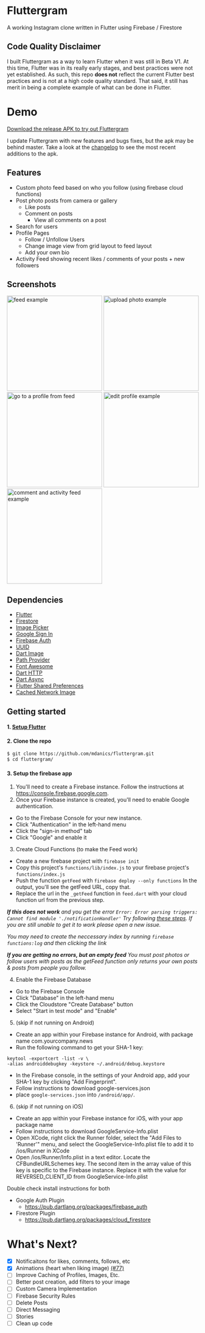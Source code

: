 # Fluttergram
A working Instagram clone written in Flutter using Firebase / Firestore

## Code Quality Disclaimer
I built Fluttergram as a way to learn Flutter when it was still in Beta V1. At this time, Flutter was in its really early stages, and best practices were not yet established. As such, this repo **does not** reflect the current Flutter best practices and is not at a high code quality standard. That said, it still has merit in being a complete example of what can be done in Flutter. 

# Demo
[Download the release APK to try out Fluttergram](https://github.com/mdanics/fluttergram/raw/master/app-release.apk) 

I update Fluttergram with new features and bugs fixes, but the apk may be behind master. Take a look at the [changelog](/CHANGELOG.md) to see the most recent additions to the apk.

## Features

 * Custom photo feed based on who you follow (using firebase cloud functions)
 * Post photo posts from camera or gallery
   * Like posts
   * Comment on posts
        * View all comments on a post
 * Search for users
 * Profile Pages
   * Follow / Unfollow Users
   * Change image view from grid layout to feed layout
   * Add your own bio
 * Activity Feed showing recent likes / comments of your posts + new followers

## Screenshots
<p>
<img src="https://user-images.githubusercontent.com/10066840/45931079-61844e00-bf36-11e8-80d5-e02f8123db59.gif" alt="feed example" width="250">
<img src="https://user-images.githubusercontent.com/10066840/45931292-153b0d00-bf3a-11e8-84f3-e9e9547d679b.gif" alt="upload photo example" width="250">
<img src="https://user-images.githubusercontent.com/10066840/45931289-0d7b6880-bf3a-11e8-8d4b-8e4086924a08.gif" alt="go to a profile from feed" width="250">
<img src="https://user-images.githubusercontent.com/10066840/45931293-166c3a00-bf3a-11e8-8d67-4d89dfeac18d.gif" alt="edit profile example" width="250">
<img src="https://user-images.githubusercontent.com/10066840/45931251-7e6e5080-bf39-11e8-857b-18e7709b0f0c.gif" alt="comment and activity feed example" width="250">

</p>

## Dependencies

* [Flutter](https://flutter.dev/)
* [Firestore](https://github.com/flutter/plugins/tree/master/packages/cloud_firestore)
* [Image Picker](https://github.com/flutter/plugins/tree/master/packages/image_picker)
* [Google Sign In](https://github.com/flutter/plugins/tree/master/packages/google_sign_in)
* [Firebase Auth](https://github.com/flutter/plugins/tree/master/packages/firebase_auth)
* [UUID](https://github.com/Daegalus/dart-uuid)
* [Dart Image](https://github.com/brendan-duncan/image)
* [Path Provider](https://github.com/flutter/plugins/tree/master/packages/path_provider)
* [Font Awesome](https://github.com/brianegan/font_awesome_flutter)
* [Dart HTTP](https://github.com/dart-lang/http)
* [Dart Async](https://github.com/dart-lang/async)
* [Flutter Shared Preferences]()
* [Cached Network Image](https://github.com/renefloor/flutter_cached_network_image)

## Getting started

#### 1. [Setup Flutter](https://flutter.dev/docs/get-started/install)

#### 2. Clone the repo

```sh
$ git clone https://github.com/mdanics/fluttergram.git
$ cd fluttergram/
```

#### 3. Setup the firebase app

1. You'll need to create a Firebase instance. Follow the instructions at https://console.firebase.google.com.
2. Once your Firebase instance is created, you'll need to enable Google authentication.

* Go to the Firebase Console for your new instance.
* Click "Authentication" in the left-hand menu
* Click the "sign-in method" tab
* Click "Google" and enable it

3. Create Cloud Functions (to make the Feed work)
* Create a new firebase project with `firebase init`
* Copy this project's `functions/lib/index.js` to your firebase project's `functions/index.js`
* Push the function `getFeed` with `firebase deploy --only functions`  In the output, you'll see the getFeed URL, copy that.
* Replace the url in the `_getFeed` function in `feed.dart` with your cloud function url from the previous step.

_**If this does not work**  and you get the error `Error: Error parsing triggers: Cannot find module './notificationHandler'` Try following [these steps](https://github.com/mdanics/fluttergram/issues/25#issuecomment-434031430). If you are still unable to get it to work please open a new issue._

_You may need to create the neccessary index by running `firebase functions:log` and then clicking the link_

_**If you are getting no errors, but an empty feed** You must post photos or follow users with posts as the getFeed function only returns your own posts & posts from people you follow._

4. Enable the Firebase Database
* Go to the Firebase Console
* Click "Database" in the left-hand menu
* Click the Cloudstore "Create Database" button
* Select "Start in test mode" and "Enable"

5. (skip if not running on Android)

* Create an app within your Firebase instance for Android, with package name com.yourcompany.news
* Run the following command to get your SHA-1 key:

```
keytool -exportcert -list -v \
-alias androiddebugkey -keystore ~/.android/debug.keystore
```

* In the Firebase console, in the settings of your Android app, add your SHA-1 key by clicking "Add Fingerprint".
* Follow instructions to download google-services.json
* place `google-services.json` into `/android/app/`.

6. (skip if not running on iOS)

* Create an app within your Firebase instance for iOS, with your app package name
* Follow instructions to download GoogleService-Info.plist
* Open XCode, right click the Runner folder, select the "Add Files to 'Runner'" menu, and select the GoogleService-Info.plist file to add it to /ios/Runner in XCode
* Open /ios/Runner/Info.plist in a text editor. Locate the CFBundleURLSchemes key. The second item in the array value of this key is specific to the Firebase instance. Replace it with the value for REVERSED_CLIENT_ID from GoogleService-Info.plist

Double check install instructions for both
   - Google Auth Plugin
     - https://pub.dartlang.org/packages/firebase_auth
   - Firestore Plugin
     -  https://pub.dartlang.org/packages/cloud_firestore

# What's Next?
 - [x] Notificaitons for likes, comments, follows, etc
 - [X] Animations (heart when liking image) [(#77)](https://github.com/mdanics/fluttergram/pull/77)
 - [ ] Improve Caching of Profiles, Images, Etc.
 - [ ] Better post creation, add filters to your image
 - [ ] Custom Camera Implementation
 - [ ] Firebase Security Rules
 - [ ] Delete Posts
 - [ ] Direct Messaging
 - [ ] Stories
 - [ ] Clean up code
